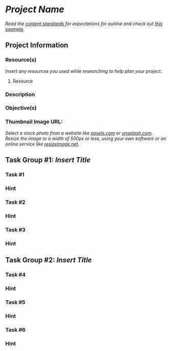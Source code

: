 # _Project Name_

_Read the [content standards](http://curriculum-documentation.codecademy.com/Content-Standards/project/) for expectations for outline and check out [this example](https://docs.google.com/document/d/1SfHo68LS_w38ur7FJCxyKhBX5aOk_odY1GBYD_Y2kmE/edit)._

## Project Information

### Resource(s)

_Insert any resources you used while researching to help plan your project._

1. Resource

### Description

### Objective(s)

### Thumbnail Image URL: 

_Select a stock photo from a website like [pexels.com](https://www.pexels.com/) or [unsplash.com](https://unsplash.com/). Resize the image to a width of 500px or less, using your own software or an online service like [resizeimage.net](https://resizeimage.net/)._



## Task Group #1: _Insert Title_

### Task #1



### Hint



### Task #2



### Hint



### Task #3



### Hint



## Task Group #2: _Insert Title_

### Task #4



### Hint



### Task #5



### Hint



### Task #6



### Hint